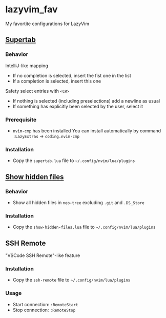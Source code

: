 # lazyvim_fav

My favortite configurations for LazyVim

## [Supertab](/plugins/supertab.lua)

### Behavior

IntelliJ-like mapping

- If no completion is selected, insert the fist one in the list
- If a completion is selected, insert this one

Safety select entries with `<CR>`

- If nothing is selected (including preselections) add a newline as usual
- If something has explicitly been selected by the user, select it

### Prerequisite

- `nvim-cmp` has been installed
  You can install automatically by command `:LazyExtras` -> `coding.nvim-cmp`

### Installation

- Copy the `supertab.lua` file to `~/.config/nvim/lua/plugins`

## [Show hidden files](plugins/show-hidden-files.lua)

### Behavior

- Show all hidden files in `neo-tree` excluding `.git` and `.DS_Store`

### Installation

- Copy the `show-hidden-files.lua` file to `~/.config/nvim/lua/plugins`

## SSH Remote

"VSCode SSH Remote"-like feature

### Installation

- Copy the `ssh-remote` file to `~/.config/nvim/lua/plugins`

### Usage

- Start connection: `:RemoteStart`
- Stop connection: `:RemoteStop`
